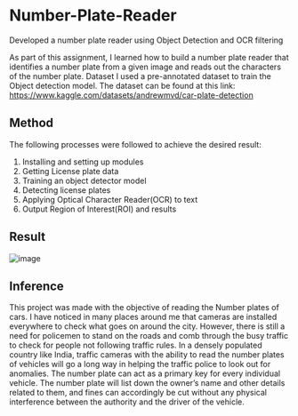 # Number-Plate-Reader
Developed a number plate reader using Object Detection and OCR filtering

As part of this assignment, I learned how to build a number plate reader that identifies a number plate from a given image and reads out the characters of the number plate. 
Dataset
I used a pre-annotated dataset to train the Object detection model. The dataset can be found at this link: https://www.kaggle.com/datasets/andrewmvd/car-plate-detection

## Method

The following processes were followed to achieve the desired result:
1.	Installing and setting up modules
2.	Getting License plate data
3.	Training an object detector model
4.	Detecting license plates
5.	Applying Optical Character Reader(OCR) to text
6.	Output Region of Interest(ROI) and results

## Result

![image](https://user-images.githubusercontent.com/35176680/210173581-0bf036ac-959f-4c32-a7d9-47a357dca881.png)

 
## Inference


This project was made with the objective of reading the Number plates of cars. I have noticed in many places around me that cameras are installed everywhere to check what goes on around the city. However, there is still a need for policemen to stand on the roads and comb through the busy traffic to check for people not following traffic rules. In a densely populated country like India, traffic cameras with the ability to read the number plates of vehicles will go a long way in helping the traffic police to look out for anomalies.
The number plate can act as a primary key for every individual vehicle. The number plate will list down the owner’s name and other details related to them, and fines can accordingly be cut without any physical interference between the authority and the driver of the vehicle.

